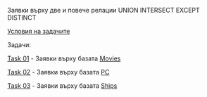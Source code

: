 Заявки върху две и повече релации
UNION
INTERSECT
EXCEPT
DISTINCT

[Условия на задачите](https://github.com/vkraynova/Databases/blob/main/sem.02/sem02-tasks.pdf)

Задачи:

[Task 01](https://github.com/vkraynova/Databases/blob/main/sem.02/task.01.sql) - Заявки върху базата [Movies](https://github.com/vkraynova/Databases/blob/main/Movies-MSSQL.sql)

[Task 02](https://github.com/vkraynova/Databases/blob/main/sem.02/task.02.sql) - Заявки върху базата [PC](https://github.com/vkraynova/Databases/blob/main/PC-MSSQL.sql)

[Task 03](https://github.com/vkraynova/Databases/blob/main/sem.02/task.03.sql) - Заявки върху базата [Ships](https://github.com/vkraynova/Databases/blob/main/Ships-MSSQL.sql)
